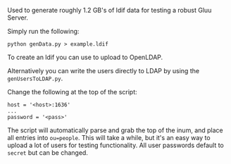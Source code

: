 Used to generate roughly 1.2 GB's of ldif data for testing a robust Gluu Server.

Simply run the following:

```
python genData.py > example.ldif
```
To create an ldif you can use to upload to OpenLDAP.

Alternatively you can write the users directly to LDAP by using the `genUsersToLDAP.py`.

Change the following at the top of the script:

```
host = '<host>:1636'
...
password = '<pass>'
```

The script will automatically parse and grab the top of the inum, and place all entries into `ou=people`. This will take a while, but it's an easy way to upload a lot of users for testing functionality. All user passwords default to `secret` but can be changed.
